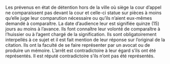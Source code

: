 Les prévenus en état de détention hors de la ville où siège la cour d’appel ne comparaissent pas devant la cour et celle-ci statue sur pièces à moins qu’elle juge leur comparution nécessaire ou qu’ils n’aient eux-mêmes demandé à comparaître.
La date d’audience leur est signifiée quinze (15) jours au moins à l’avance. Ils font connaître leur volonté de comparaître à l’huissier ou à l’agent chargé de la signification. Ils sont obligatoirement interpellés à ce sujet et il est fait mention de leur réponse sur l’original de la citation. Ils ont la faculté de se faire représenter par un avocat ou de produire un mémoire.
L’arrêt est contradictoire à leur égard s’ils ont été représentés. Il est réputé contradictoire s’ils n’ont pas été représentés.